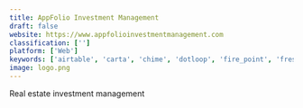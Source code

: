 ```yaml
---
title: AppFolio Investment Management
draft: false 
website: https://www.appfolioinvestmentmanagement.com
classification: ['']
platform: ['Web']
keywords: ['airtable', 'carta', 'chime', 'dotloop', 'fire_point', 'freshsales_crm', 'fundportal', 'hemlane', 'insightly', 'less_annoying_crm', 'liondesk', 'pipedrive', 'plaid', 'propertybase', 'realvolve', 'salesforce_sales_cloud', 'zoho_crm', 'amocrm', 'vcita']
image: logo.png
---
```

Real estate investment management